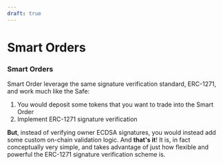 ```yaml
---
draft: true
---
```


# Smart Orders

### Smart Orders

Smart Order leverage the same signature verification standard, ERC-1271, and work much like the Safe:

1. You would deposit some tokens that you want to trade into the Smart Order
2. Implement ERC-1271 signature verification

**But**, instead of verifying owner ECDSA signatures, you would instead add some custom on-chain validation logic. And **that's it**! It is, in fact conceptually very simple, and takes advantage of just how flexible and powerful the ERC-1271 signature verification scheme is.
